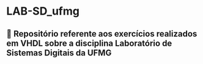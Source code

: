 # LAB-SD_ufmg
 ## 🦾 Repositório referente aos exercícios realizados em VHDL sobre a disciplina Laboratório de Sistemas Digitais da UFMG
